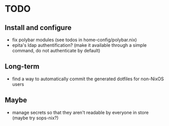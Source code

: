# TODO

## Install and configure

- fix polybar modules (see todos in home-config/polybar.nix)
- epita's ldap authentification? (make it available through a simple command, do
  not authenticate by default)

## Long-term

- find a way to automatically commit the generated dotfiles for non-NixOS users

## Maybe

- manage secrets so that they aren't readable by everyone in store (maybe try
  sops-nix?)
